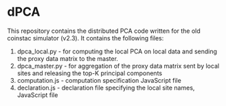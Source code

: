 # dPCA
This repository contains the distributed PCA code written for the old coinstac simulator (v2.3). It contains the following files:
1. dpca_local.py - for computing the local PCA on local data and sending the proxy data matrix to the master.
2. dpca_master.py - for aggregation of the proxy data matrix sent by local sites and releasing the top-K principal components
3. computation.js - computation specification JavaScript file
4. declaration.js - declaration file specifying the local site names,  JavaScript file
